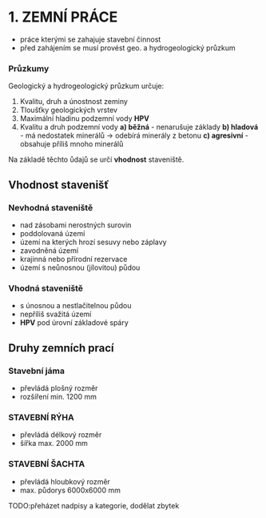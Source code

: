 # 1. ZEMNÍ PRÁCE

- práce kterými se zahajuje stavební činnost
- před zahájením se musí provést geo. a hydrogeologický průzkum

### Průzkumy

Geologický a hydrogeologický průzkum určuje:

1. Kvalitu, druh a únostnost zeminy
2. Tloušťky geologických vrstev
3. Maximální hladinu podzemní vody **HPV**
4. Kvalitu a druh podzemní vody
**a) běžná** - nenarušuje základy
**b) hladová** - má nedostatek minerálů → odebírá minerály z betonu
**c) agresivní** - obsahuje příliš mnoho minerálů

Na základě těchto ůdajů se určí **vhodnost** staveniště.

## Vhodnost stavenišť

### Nevhodná staveniště

- nad zásobami nerostných surovin
- poddolovaná území
- území na kterých hrozí sesuvy nebo záplavy
- zavodněná území
- krajinná nebo přírodní rezervace
- území s neůnosnou (jílovitou) půdou

### Vhodná staveniště
- s únosnou a nestlačitelnou půdou
- nepříliš svažitá území
- **HPV** pod úrovní základové spáry

## Druhy zemních prací

### Stavební jáma
- převládá plošný rozměr
- rozšíření min. 1200 mm

### STAVEBNÍ RÝHA
- převládá délkový rozměr
- šířka max. 2000 mm

### STAVEBNÍ ŠACHTA
- převládá hloubkový rozměr
- max. půdorys 6000x6000 mm


TODO:přeházet nadpisy a kategorie, dodělat zbytek